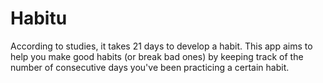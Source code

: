 # Habitu

According to studies, it takes 21 days to develop a habit. This app aims to help you make good habits (or break bad ones) by keeping track of the number of consecutive days you've been practicing a certain habit. 
